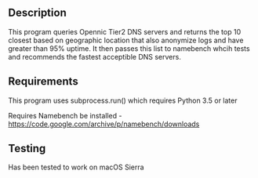 ## Description

This program queries Opennic Tier2 DNS servers and returns the top 10 closest based on geographic location that also anonymize logs and have greater than 95% uptime. It then passes this list to namebench whcih tests and recommends the fastest acceptible DNS servers.

## Requirements

This program uses subprocess.run() which requires Python 3.5 or later

Requires Namebench be installed - https://code.google.com/archive/p/namebench/downloads

## Testing

Has been tested to work on macOS Sierra

